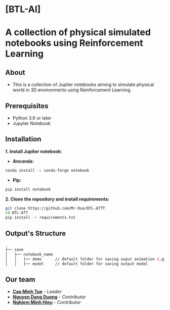 # [BTL-AI] 

# A collection of physical simulated notebooks using Reinforcement Learning

## About

- This is a collection of Jupiter notebooks aiming to simulate physical world in 3D environments using Reinforcement Learning.

## Prerequisites

- Python 3.6 or later
- Jupyter Notebook

## Installation

**1. Install Jupiter notebook:**
- **Anconda:**
```bash
conda install -c conda-forge notebook
```
- **Pip:**
```bash
pip install notebook
```
**2. Clone the repository and install requirements:**
```bash
git clone https://github.com/Mr-Duo/BTL-ATTT
cd BTL-ATT
pip install -r requirements.txt
```

## Output's Structure

```bash
. 
├── save
│   ├── notebook_name 
│   │   ├── demo      // default folder for saving ouput animation (.gif)
│   │   ├── model     // default folder for saving output model
```

## Our team

- **[Cao Minh Tue](https://github.com/tue147)** - *Leader*
- **[Nguyen Dang Duong](https://github.com/Mr-Duo)** - *Contributor*
- **[Nghiem Minh Hieu](https://github.com/gitgud8055)** - *Contributor*


